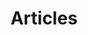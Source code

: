 ---
layout: allarticles
title: Articles
description: Lorem ipsum dolor est
nav-menu: true
image: null
author: null
show_tile: false
---